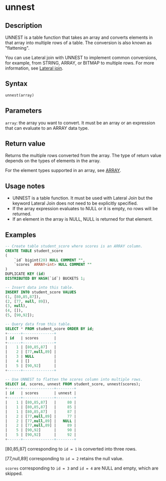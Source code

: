 # unnest

## Description

UNNEST is a table function that takes an array and converts elements in that array into multiple rows of a table. The conversion is also known as "flattening".

You can use Lateral join with UNNEST to implement common conversions, for example, from STRING, ARRAY, or BITMAP to multiple rows. For more information, see [Lateral join](../../../using_starrocks/Lateral_join.md).

## Syntax

```Haskell
unnest(array)
```

## Parameters

`array`: the array you want to convert. It must be an array or an expression that can evaluate to an ARRAY data type.

## Return value

Returns the multiple rows converted from the array. The type of return value depends on the types of elements in the array.

For the element types supported in an array, see [ARRAY](../../sql-statements/data-types/Array.md).

## Usage notes

- UNNEST is a table function. It must be used with Lateral Join but the keyword Lateral Join does not need to be explicitly specified.
- If the array expression evaluates to NULL or it is empty, no rows will be returned. 
- If an element in the array is NULL, NULL is returned for that element.

## Examples

```SQL
-- Create table student_score where scores is an ARRAY column.
CREATE TABLE student_score
(
    `id` bigint(20) NULL COMMENT "",
    `scores` ARRAY<int> NULL COMMENT ""
)
DUPLICATE KEY (id)
DISTRIBUTED BY HASH(`id`) BUCKETS 1;

-- Insert data into this table.
INSERT INTO student_score VALUES
(1, [80,85,87]),
(2, [77, null, 89]),
(3, null),
(4, []),
(5, [90,92]);

-- Query data from this table.
SELECT * FROM student_score ORDER BY id;
+------+--------------+
| id   | scores       |
+------+--------------+
|    1 | [80,85,87]   |
|    2 | [77,null,89] |
|    3 | NULL         |
|    4 | []           |
|    5 | [90,92]      |
+------+--------------+

-- Use UNNEST to flatten the scores column into multiple rows.
SELECT id, scores, unnest FROM student_score, unnest(scores);
+------+--------------+--------+
| id   | scores       | unnest |
+------+--------------+--------+
|    1 | [80,85,87]   |     80 |
|    1 | [80,85,87]   |     85 |
|    1 | [80,85,87]   |     87 |
|    2 | [77,null,89] |     77 |
|    2 | [77,null,89] |   NULL |
|    2 | [77,null,89] |     89 |
|    5 | [90,92]      |     90 |
|    5 | [90,92]      |     92 |
+------+--------------+--------+
```

[80,85,87] corresponding to `id = 1` is converted into three rows.

[77,null,89] corresponding to `id = 2` retains the null value.

`scores` corresponding to  `id = 3` and `id = 4` are NULL and empty, which are skipped.
